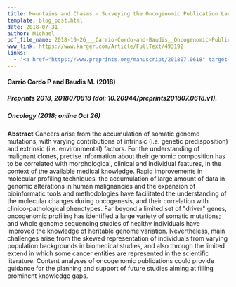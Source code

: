 ```yaml
---
title: Mountains and Chasms - Surveying the Oncogenomic Publication Landscape
template: blog_post.html 
date: 2018-07-31
author: Michael
pdf_file_name: 2018-10-26___Carrio-Cordo-and-Baudis__Oncogenomic-Publication-Landscape__Oncology.pdf
www_link: https://www.karger.com/Article/FullText/493192
links: 
  - '<a href="https://www.preprints.org/manuscript/201807.0618" target="_blank">[preprints.org]</a>'
---
```


#### Carrio Cordo P and Baudis M. (2018)
##### Preprints 2018, 2018070618 (doi: 10.20944/preprints201807.0618.v1).
##### _Oncology_ (2018; online Oct 26)

<!--more-->

**Abstract** Cancers arise from the accumulation of somatic genome mutations, with varying contributions of intrinsic (i.e. genetic predisposition) and extrinsic (i.e. environmental) factors. For the understanding of malignant clones, precise information about their genomic composition has to be correlated with morphological, clinical and individual features, in the context of the available medical knowledge. Rapid improvements in molecular profiling techniques, the accumulation of large amount of data in genomic alterations in human malignancies and the expansion of bioinformatic tools and methodologies have facilitated the understanding of the molecular changes during oncogenesis, and their correlation with clinico-pathological phenotypes. Far beyond a limited set of "driver" genes, oncogenomic profiling has identified a large variety of somatic mutations; and whole genome sequencing studies of healthy individuals have improved the knowledge of heritable genome variation. Nevertheless, main challenges arise from the skewed representation of individuals from varying population backgrounds in biomedical studies, and also through the limited extend in which some cancer entities are represented in the scientific literature. Content analyses of oncogenomic publications could provide guidance for the planning and support of future studies aiming at filling prominent knowledge gaps.


